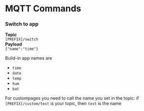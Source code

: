 # MQTT Commands

### Switch to app  
**Topic**  
`[PREFIX]/switch`  
**Payload**  
`{"name":"time"}`

Build-in app names are
- `time`
- `date`
- `temp`
- `hum`
- `bat`

For custompages you need to call the name you set in the topic:
if 
`[PREFIX]/custom/test` is your topic, 
then `test` is the name